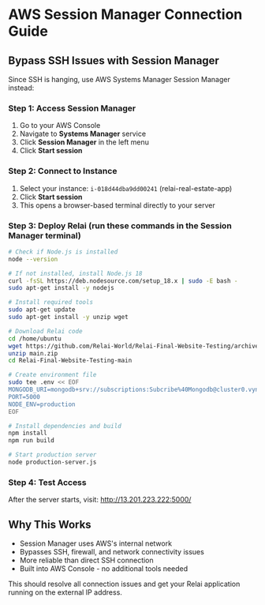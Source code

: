 # AWS Session Manager Connection Guide

## Bypass SSH Issues with Session Manager

Since SSH is hanging, use AWS Systems Manager Session Manager instead:

### Step 1: Access Session Manager
1. Go to your AWS Console
2. Navigate to **Systems Manager** service
3. Click **Session Manager** in the left menu
4. Click **Start session**

### Step 2: Connect to Instance
1. Select your instance: `i-018d44dba9dd00241` (relai-real-estate-app)
2. Click **Start session**
3. This opens a browser-based terminal directly to your server

### Step 3: Deploy Relai (run these commands in the Session Manager terminal)
```bash
# Check if Node.js is installed
node --version

# If not installed, install Node.js 18
curl -fsSL https://deb.nodesource.com/setup_18.x | sudo -E bash -
sudo apt-get install -y nodejs

# Install required tools
sudo apt-get update
sudo apt-get install -y unzip wget

# Download Relai code
cd /home/ubuntu
wget https://github.com/Relai-World/Relai-Final-Website-Testing/archive/main.zip
unzip main.zip
cd Relai-Final-Website-Testing-main

# Create environment file
sudo tee .env << EOF
MONGODB_URI=mongodb+srv://subscriptions:Subcribe%40Mongodb@cluster0.vynzql2.mongodb.net/Relai?retryWrites=true&w=majority&appName=Cluster0
PORT=5000
NODE_ENV=production
EOF

# Install dependencies and build
npm install
npm run build

# Start production server
node production-server.js
```

### Step 4: Test Access
After the server starts, visit: http://13.201.223.222:5000/

## Why This Works
- Session Manager uses AWS's internal network
- Bypasses SSH, firewall, and network connectivity issues
- More reliable than direct SSH connection
- Built into AWS Console - no additional tools needed

This should resolve all connection issues and get your Relai application running on the external IP address.